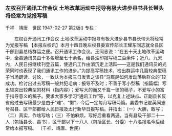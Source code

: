 ### 左权召开通讯工作会议  土地改革运动中报导有极大进步县书县长带头将经常为党报写稿
千祥　靖唐　世民
1947-02-27
第2版()
专栏：

　　左权召开通讯工作会议
    土地改革运动中报导有极大进步县书县长带头将经常为党报写稿
    【本报左权讯】本月十四日晚左权县委宣传部长王耀东同志就全县区干部到县总结群运之便。召开通讯工作会议。王同志说：“在五十天土地改革运动中，全县通讯员由十多名增至七十余名，给县油印报写稿三百余件；近八、九天内，人民日报继续刊登五篇，使通讯工作由消沉走上活跃——这是我们通讯员的光荣同时也表现了我们通讯工作的进步。”为提高写稿技术，检出群运中几篇较典型稿子当场朗读、讨论，一致认为本报三日发表之该县“马厩是如何发动落后群众的”较成功。检讨出过去写稿一般共犯毛病：报导不及时；不善于写小型稿（指篇幅）写出较突出较典型的材料（指内容）；爱写大的而又千篇一律的稿子，不爱写小的富于指导意义的稿子。要求大家多学习“通讯工作”等，以克复上述缺点。正副县长反省他过去写稿最少是由于“难”、“懒”，今后一定每月写稿两篇。县委书记翟英同志号召县、区干部都给人民日报及太行新华日报写稿。并指出：（一）大胆，敢写；（二）真实，作啥写啥；（三）不怕麻烦，写好后重看两遍。当有县级干部二十一人（包括县长、县书），区干部以下十八人（包括区长、分委）十八名报名今后经常给本报写稿。
    （千祥、靖唐、世民）
